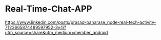 # Real-Time-Chat-APP
https://www.linkedin.com/posts/prasad-banarase_node-real-tech-activity-7123665874489597952-3y4i?utm_source=share&utm_medium=member_android
